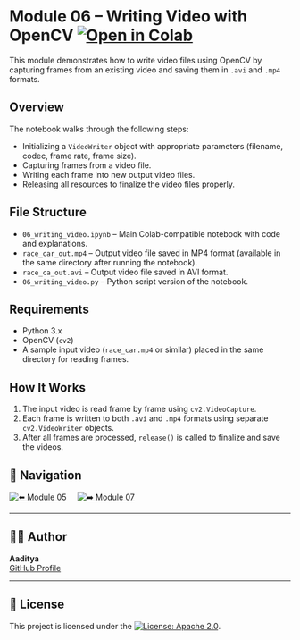 # Module 06 – Writing Video with OpenCV   [![Open in Colab](https://colab.research.google.com/assets/colab-badge.svg)](https://colab.research.google.com/drive/10_raCfvwdSFa1DfJ_M6n8ySJfqkVJyjW?usp=sharing)


This module demonstrates how to write video files using OpenCV by capturing frames from an existing video and saving them in `.avi` and `.mp4` formats.

## Overview

The notebook walks through the following steps:

- Initializing a `VideoWriter` object with appropriate parameters (filename, codec, frame rate, frame size).
- Capturing frames from a video file.
- Writing each frame into new output video files.
- Releasing all resources to finalize the video files properly.

## File Structure

- `06_writing_video.ipynb` – Main Colab-compatible notebook with code and explanations.
- `race_car_out.mp4` – Output video file saved in MP4 format (available in the same directory after running the notebook).
- `race_ca_out.avi` – Output video file saved in AVI format.
- `06_writing_video.py` – Python script version of the notebook.

## Requirements

- Python 3.x
- OpenCV (`cv2`)
- A sample input video (`race_car.mp4` or similar) placed in the same directory for reading frames.

## How It Works

1. The input video is read frame by frame using `cv2.VideoCapture`.
2. Each frame is written to both `.avi` and `.mp4` formats using separate `cv2.VideoWriter` objects.
3. After all frames are processed, `release()` is called to finalize and save the videos.


## 🔗 Navigation

[![⬅️ Module 05](https://img.shields.io/badge/Module-05-blue?style=for-the-badge&logo=github)](https://github.com/Adityeah18/opencv/tree/main/05)
&nbsp;&nbsp;&nbsp;
[![➡️ Module 07](https://img.shields.io/badge/Module-07-blue?style=for-the-badge&logo=github)](https://github.com/Adityeah18/opencv/tree/main/07)

---

## 🧑‍💻 Author

**Aaditya**  
[GitHub Profile](https://github.com/Adityeah18)

---

## 📜 License

This project is licensed under the [![License: Apache 2.0](https://img.shields.io/badge/License-Apache%202.0-blue.svg)](https://opensource.org/licenses/Apache-2.0).


